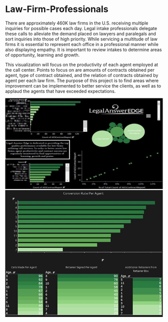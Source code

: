 # Law-Firm-Professionals

There are approximately 460K law firms in the U.S. receiving multiple inquiries for possible cases each day. Legal intake professionals delegate these calls to alleviate the demand placed on lawyers and paralegals and sort inquiries into those of high priority. While servicing a multitude of law firms it is essential to represent each office in a professional manner while also displaying empathy. It is important to review intakes to determine areas of opportunity, learning and growth. 

This visualization will focus on the productivity of each agent employed at the call center. Points to focus on are amounts of contracts obtained per agent, type of contract obtained, and the relation of contracts obtained by agent per each law firm. The purpose of this project is to find areas where improvement can be implemented to better service the clients, as well as to applaud the agents that have exceeded expectations. 



<img src="https://github.com/Peaganciara/Law-Firm-Professionals/blob/main/LAE%20pppppp.JPG" width="800" height="auto" alt="SS 1"/>




<img src="https://github.com/Peaganciara/Law-Firm-Professionals/blob/main/LAE%20Conversion%20Rate.JPG" width="800" height="auto" alt="SS 1"/>


